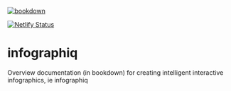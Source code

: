 [![bookdown](https://github.com/marinebon/infographiq/actions/workflows/bookdown.yaml/badge.svg)](https://github.com/marinebon/infographiq/actions/workflows/bookdown.yaml)

[![Netlify Status](https://api.netlify.com/api/v1/badges/3f767845-a5d9-4f1b-8938-d68f43eca2cc/deploy-status)](https://app.netlify.com/sites/infographiq/deploys)

# infographiq
Overview documentation (in bookdown) for creating intelligent interactive infographics, ie infographiq
